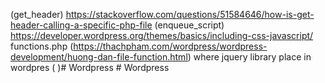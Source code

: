 (get_header) https://stackoverflow.com/questions/51584646/how-is-get-header-calling-a-specific-php-file
(enqueue_script) https://developer.wordpress.org/themes/basics/including-css-javascript/
functions.php (https://thachpham.com/wordpress/wordpress-development/huong-dan-file-function.html)
where jquery library place in wordpres ( )#   W o r d p r e s s  
 #   W o r d p r e s s  
 